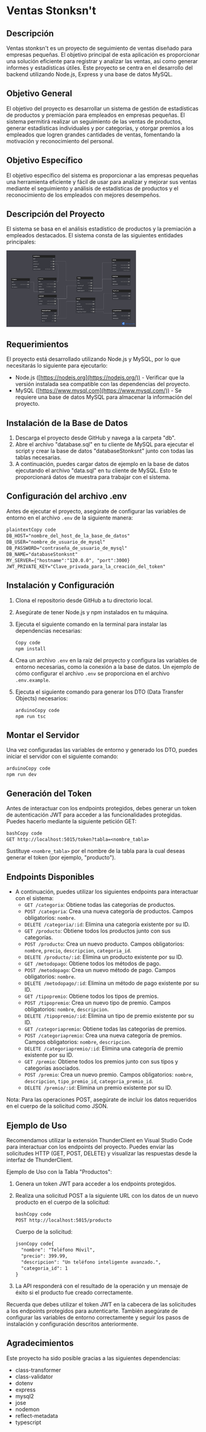 # Ventas Stonksn't

## Descripción

Ventas stonksn't es un proyecto de seguimiento de ventas diseñado para empresas pequeñas. El objetivo principal de esta aplicación es proporcionar una solución eficiente para registrar y analizar las ventas, así como generar informes y estadísticas útiles. Este proyecto se centra en el desarrollo del backend utilizando Node.js, Express y una base de datos MySQL.

## Objetivo General

El objetivo del proyecto es desarrollar un sistema de gestión de estadísticas de productos y premiación para empleados en empresas pequeñas. El sistema permitirá realizar un seguimiento de las ventas de productos, generar estadísticas individuales y por categorías, y otorgar premios a los empleados que logren grandes cantidades de ventas, fomentando la motivación y reconocimiento del personal.

## Objetivo Específico

El objetivo específico del sistema es proporcionar a las empresas pequeñas una herramienta eficiente y fácil de usar para analizar y mejorar sus ventas mediante el seguimiento y análisis de estadísticas de productos y el reconocimiento de los empleados con mejores desempeños.

## Descripción del Proyecto

El sistema se basa en el análisis estadístico de productos y la premiación a empleados destacados. El sistema consta de las siguientes entidades principales:

<img src="./img/DatabaseStonksnt.png" alt="Database" style="zoom:33%;" />

## Requerimientos

El proyecto está desarrollado utilizando Node.js y MySQL, por lo que necesitarás lo siguiente para ejecutarlo:

- Node.js ([https://nodejs.org](https://nodejs.org/)) - Verificar que la versión instalada sea compatible con las dependencias del proyecto.
- MySQL ([https://www.mysql.com](https://www.mysql.com/)) - Se requiere una base de datos MySQL para almacenar la información del proyecto.

## Instalación de la Base de Datos

1. Descarga el proyecto desde GitHub y navega a la carpeta "db".
2. Abre el archivo "database.sql" en tu cliente de MySQL para ejecutar el script y crear la base de datos "databaseStonksnt" junto con todas las tablas necesarias.
3. A continuación, puedes cargar datos de ejemplo en la base de datos ejecutando el archivo "data.sql" en tu cliente de MySQL. Esto te proporcionará datos de muestra para trabajar con el sistema.

## Configuración del archivo .env

Antes de ejecutar el proyecto, asegúrate de configurar las variables de entorno en el archivo `.env` de la siguiente manera:

```
plaintextCopy code
DB_HOST="nombre_del_host_de_la_base_de_datos"
DB_USER="nombre_de_usuario_de_mysql"
DB_PASSWORD="contraseña_de_usuario_de_mysql"
DB_NAME="databaseStonksnt"
MY_SERVER={"hostname":"120.0.0", "port":3000} 
JWT_PRIVATE_KEY="Clave_privada_para_la_creación_del_token"
```

## Instalación y Configuración

1. Clona el repositorio desde GitHub a tu directorio local.

2. Asegúrate de tener Node.js y npm instalados en tu máquina.

3. Ejecuta el siguiente comando en la terminal para instalar las dependencias necesarias:

   ```
   Copy code
   npm install
   ```

4. Crea un archivo `.env` en la raíz del proyecto y configura las variables de entorno necesarias, como la conexión a la base de datos. Un ejemplo de cómo configurar el archivo `.env` se proporciona en el archivo `.env.example`.

5. Ejecuta el siguiente comando para generar los DTO (Data Transfer Objects) necesarios:

   ```
   arduinoCopy code
   npm run tsc
   ```

## Montar el Servidor

Una vez configuradas las variables de entorno y generado los DTO, puedes iniciar el servidor con el siguiente comando:

```
arduinoCopy code
npm run dev
```

## Generación del Token

Antes de interactuar con los endpoints protegidos, debes generar un token de autenticación JWT para acceder a las funcionalidades protegidas. Puedes hacerlo mediante la siguiente petición GET:

```
bashCopy code
GET http://localhost:5015/token?tabla=<nombre_tabla>
```

Sustituye `<nombre_tabla>` por el nombre de la tabla para la cual deseas generar el token (por ejemplo, "producto").

## Endpoints Disponibles

- A continuación, puedes utilizar los siguientes endpoints para interactuar con el sistema:
  - `GET /categoria`: Obtiene todas las categorías de productos.
  - `POST /categoria`: Crea una nueva categoría de productos. Campos obligatorios: `nombre`.
  - `DELETE /categoria/:id`: Elimina una categoría existente por su ID.
  - `GET /producto`: Obtiene todos los productos junto con sus categorías.
  - `POST /producto`: Crea un nuevo producto. Campos obligatorios: `nombre`, `precio`, `descripcion`, `categoria_id`.
  - `DELETE /producto/:id`: Elimina un producto existente por su ID.
  - `GET /metodopago`: Obtiene todos los métodos de pago.
  - `POST /metodopago`: Crea un nuevo método de pago. Campos obligatorios: `nombre`.
  - `DELETE /metodopago/:id`: Elimina un método de pago existente por su ID.
  - `GET /tipopremio`: Obtiene todos los tipos de premios.
  - `POST /tipopremio`: Crea un nuevo tipo de premio. Campos obligatorios: `nombre`, `descripcion`.
  - `DELETE /tipopremio/:id`: Elimina un tipo de premio existente por su ID.
  - `GET /categoriapremio`: Obtiene todas las categorías de premios.
  - `POST /categoriapremio`: Crea una nueva categoría de premios. Campos obligatorios: `nombre`, `descripcion`.
  - `DELETE /categoriapremio/:id`: Elimina una categoría de premio existente por su ID.
  - `GET /premio`: Obtiene todos los premios junto con sus tipos y categorías asociados.
  - `POST /premio`: Crea un nuevo premio. Campos obligatorios: `nombre`, `descripcion`, `tipo_premio_id`, `categoria_premio_id`.
  - `DELETE /premio/:id`: Elimina un premio existente por su ID.

Nota: Para las operaciones POST, asegúrate de incluir los datos requeridos en el cuerpo de la solicitud como JSON.

## Ejemplo de Uso

Recomendamos utilizar la extensión ThunderClient en Visual Studio Code para interactuar con los endpoints del proyecto. Puedes enviar las solicitudes HTTP (GET, POST, DELETE) y visualizar las respuestas desde la interfaz de ThunderClient.

Ejemplo de Uso con la Tabla "Productos":

1. Genera un token JWT para acceder a los endpoints protegidos.

2. Realiza una solicitud POST a la siguiente URL con los datos de un nuevo producto en el cuerpo de la solicitud:

   ```
   bashCopy code
   POST http://localhost:5015/producto
   ```

   Cuerpo de la solicitud:

   ```
   jsonCopy code{
     "nombre": "Teléfono Móvil",
     "precio": 399.99,
     "descripcion": "Un teléfono inteligente avanzado.",
     "categoria_id": 1
   }
   ```

3. La API responderá con el resultado de la operación y un mensaje de éxito si el producto fue creado correctamente.

Recuerda que debes utilizar el token JWT en la cabecera de las solicitudes a los endpoints protegidos para autenticarte. También asegúrate de configurar las variables de entorno correctamente y seguir los pasos de instalación y configuración descritos anteriormente.

## Agradecimientos

Este proyecto ha sido posible gracias a las siguientes dependencias:

- class-transformer
- class-validator
- dotenv
- express
- mysql2
- jose
- nodemon
- reflect-metadata
- typescript
